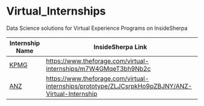 # Virtual_Internships
Data Science solutions for Virtual Experience Programs on InsideSherpa

Internship Name                                                           |  InsideSherpa Link
-----------------                                                         |--------------------------------------------------------------------------
[KPMG](https://github.com/AparGarg99/Virtual_Internships/tree/main/KPMG)  | https://www.theforage.com/virtual-internships/m7W4GMqeT3bh9Nb2c
[ANZ](https://github.com/AparGarg99/Virtual_Internships/tree/main/ANZ)    | https://www.theforage.com/virtual-internships/prototype/ZLJCsrpkHo9pZBJNY/ANZ-Virtual-Internship
